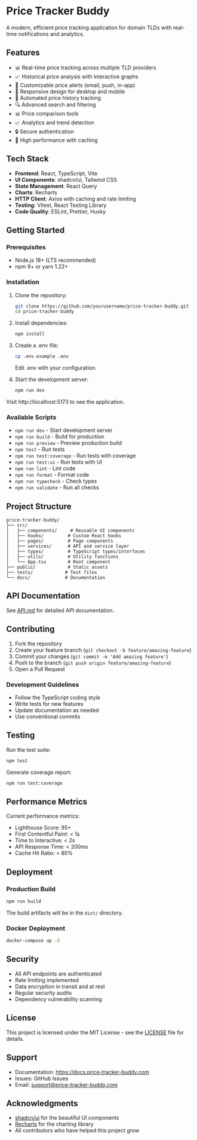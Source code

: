 # Price Tracker Buddy

A modern, efficient price tracking application for domain TLDs with real-time notifications and analytics.

## Features

- 📊 Real-time price tracking across multiple TLD providers
- 📈 Historical price analysis with interactive graphs
- 🔔 Customizable price alerts (email, push, in-app)
- 📱 Responsive design for desktop and mobile
- 🔄 Automated price history tracking
- 🔍 Advanced search and filtering
- 📊 Price comparison tools
- 📈 Analytics and trend detection
- 🔒 Secure authentication
- 🚀 High performance with caching

## Tech Stack

- **Frontend**: React, TypeScript, Vite
- **UI Components**: shadcn/ui, Tailwind CSS
- **State Management**: React Query
- **Charts**: Recharts
- **HTTP Client**: Axios with caching and rate limiting
- **Testing**: Vitest, React Testing Library
- **Code Quality**: ESLint, Prettier, Husky

## Getting Started

### Prerequisites

- Node.js 18+ (LTS recommended)
- npm 9+ or yarn 1.22+

### Installation

1. Clone the repository:
   ```bash
   git clone https://github.com/yourusername/price-tracker-buddy.git
   cd price-tracker-buddy
   ```

2. Install dependencies:
   ```bash
   npm install
   ```

3. Create a .env file:
   ```bash
   cp .env.example .env
   ```
   Edit .env with your configuration.

4. Start the development server:
   ```bash
   npm run dev
   ```

Visit http://localhost:5173 to see the application.

### Available Scripts

- `npm run dev` - Start development server
- `npm run build` - Build for production
- `npm run preview` - Preview production build
- `npm test` - Run tests
- `npm run test:coverage` - Run tests with coverage
- `npm run test:ui` - Run tests with UI
- `npm run lint` - Lint code
- `npm run format` - Format code
- `npm run typecheck` - Check types
- `npm run validate` - Run all checks

## Project Structure

```
price-tracker-buddy/
├── src/
│   ├── components/     # Reusable UI components
│   ├── hooks/         # Custom React hooks
│   ├── pages/         # Page components
│   ├── services/      # API and service layer
│   ├── types/         # TypeScript types/interfaces
│   ├── utils/         # Utility functions
│   └── App.tsx        # Root component
├── public/            # Static assets
├── tests/            # Test files
└── docs/             # Documentation
```

## API Documentation

See [API.md](API.md) for detailed API documentation.

## Contributing

1. Fork the repository
2. Create your feature branch (`git checkout -b feature/amazing-feature`)
3. Commit your changes (`git commit -m 'Add amazing feature'`)
4. Push to the branch (`git push origin feature/amazing-feature`)
5. Open a Pull Request

### Development Guidelines

- Follow the TypeScript coding style
- Write tests for new features
- Update documentation as needed
- Use conventional commits

## Testing

Run the test suite:

```bash
npm test
```

Generate coverage report:

```bash
npm run test:coverage
```

## Performance Metrics

Current performance metrics:

- Lighthouse Score: 95+
- First Contentful Paint: < 1s
- Time to Interactive: < 2s
- API Response Time: < 200ms
- Cache Hit Ratio: > 80%

## Deployment

### Production Build

```bash
npm run build
```

The build artifacts will be in the `dist/` directory.

### Docker Deployment

```bash
docker-compose up -d
```

## Security

- All API endpoints are authenticated
- Rate limiting implemented
- Data encryption in transit and at rest
- Regular security audits
- Dependency vulnerability scanning

## License

This project is licensed under the MIT License - see the [LICENSE](LICENSE) file for details.

## Support

- Documentation: https://docs.price-tracker-buddy.com
- Issues: GitHub Issues
- Email: support@price-tracker-buddy.com

## Acknowledgments

- [shadcn/ui](https://ui.shadcn.com/) for the beautiful UI components
- [Recharts](https://recharts.org/) for the charting library
- All contributors who have helped this project grow

